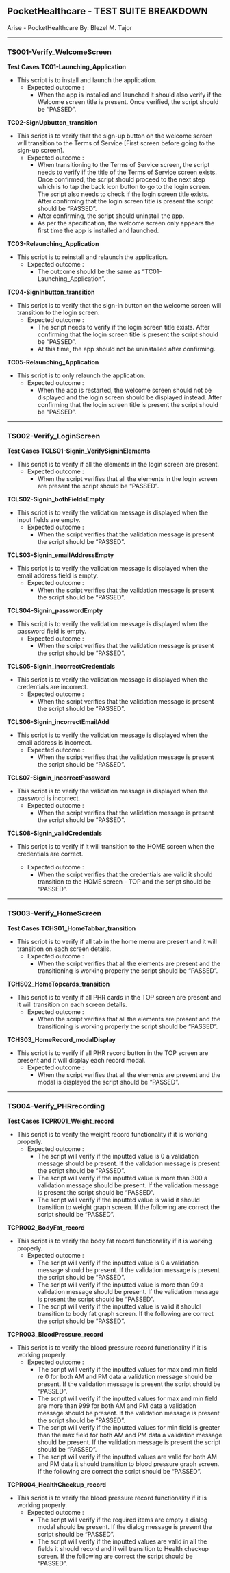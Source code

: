 

## PocketHealthcare - TEST SUITE BREAKDOWN

Arise - PocketHealthcare
By: Blezel M. Tajor

***

### TS001-Verify_WelcomeScreen

**Test Cases**
**TC01-Launching_Application**
-   This script is to install and launch the application.
	- Expected outcome :
		- When the app is installed and launched it should also verify if the Welcome screen title is present. Once verified, the script should be “PASSED”.
    
**TC02-SignUpbutton_transition**
-   This script is to verify that the sign-up button on the welcome screen will transition to the Terms of Service [First screen before going to the sign-up screen].
	- Expected outcome :
		- When transitioning to the Terms of Service screen, the script needs to verify if the title of the Terms of Service screen exists. Once confirmed, the script should proceed to the next step which is to tap the back icon button to go to the login screen. The script also needs to check if the login screen title exists. After confirming that the login screen title is present the script should be “PASSED”.
		- After confirming, the script should uninstall the app.
		- As per the specification, the welcome screen only appears the first time the app is installed and launched.
    
**TC03-Relaunching_Application**
- This script is to reinstall and relaunch the application.
	- Expected outcome :
		- The outcome should be the same as “TC01-Launching_Application”.
    
**TC04-SignInbutton_transition**
-   This script is to verify that the sign-in button on the welcome screen will transition to the login screen.
	- Expected outcome :
		- The script needs to verify if the login screen title exists. After confirming that the login screen title is present the script should be “PASSED”.
		- At this time, the app should not be uninstalled after confirming.
    
**TC05-Relaunching_Application**
-   This script is to only relaunch the application.
	- Expected outcome :
		- When the app is restarted, the welcome screen should not be displayed and the login screen should be displayed instead. After confirming that the login screen title is present the script should be “PASSED”.

***  

### TS002-Verify_LoginScreen
**Test Cases**
**TCLS01-Signin_VerifySigninElements**
-   This script is to verify if all the elements in the login screen are present.
	- Expected outcome :
		- When the script verifies that all the elements in the login screen are present the script should be “PASSED”.    

**TCLS02-Signin_bothFieldsEmpty**
-   This script is to verify the validation message is displayed when the input fields are empty.
	- Expected outcome :
		- When the script verifies that the validation message is present the script should be “PASSED”.
    
**TCLS03-Signin_emailAddressEmpty**
-   This script is to verify the validation message is displayed when the email address field is empty.
	- Expected outcome :
		- When the script verifies that the validation message is present the script should be “PASSED”.
    
**TCLS04-Signin_passwordEmpty**
-   This script is to verify the validation message is displayed when the password field is empty.
	- Expected outcome :
		- When the script verifies that the validation message is present the script should be “PASSED”.

**TCLS05-Signin_incorrectCredentials**
-   This script is to verify the validation message is displayed when the credentials are incorrect.
	- Expected outcome :
		- When the script verifies that the validation message is present the script should be “PASSED”.

**TCLS06-Signin_incorrectEmailAdd**
-   This script is to verify the validation message is displayed when the email address is incorrect.
	- Expected outcome :
		- When the script verifies that the validation message is present the script should be “PASSED”.
    
**TCLS07-Signin_incorrectPassword**
-   This script is to verify the validation message is displayed when the password is incorrect.
	- Expected outcome :
		- When the script verifies that the validation message is present the script should be “PASSED”.
    
**TCLS08-Signin_validCredentials**
 - This script is to verify if it will transition to the HOME screen when the credentials are correct.
    
	- Expected outcome :
	    -	When the script verifies that the credentials are valid it should transition to the HOME screen - TOP and the script should be “PASSED”.
    
***

### TS003-Verify_HomeScreen

**Test Cases**
**TCHS01_HomeTabbar_transition**
-   This script is to verify if all tab in the home menu are present and it will transition on each screen details.
	- Expected outcome :
		-	When the script verifies that all the elements are present and the transitioning is working properly the script should be “PASSED”.
    
**TCHS02_HomeTopcards_transition**
-   This script is to verify if all PHR cards in the TOP screen are present and it will transition on each screen details.
	- Expected outcome :
		- When the script verifies that all the elements are present and the transitioning is working properly the script should be “PASSED”.
    
**TCHS03_HomeRecord_modalDisplay**
-   This script is to verify if all PHR record button in the TOP screen are present and it will display each record modal.
	- Expected outcome :
		- When the script verifies that all the elements are present and the modal is displayed the script should be “PASSED”.

***


### TS004-Verify_PHRrecording

**Test Cases**
**TCPR001_Weight_record**
-   This script is to verify the weight record functionality if it is working properly.
	- Expected outcome :
		- The script will verify if the inputted value is 0 a validation message should be present. If the validation message is present the script should be “PASSED”.
		- The script will verify if the inputted value is more than 300 a validation message should be present. If the validation message is present the script should be “PASSED”.
		- The script will verify if the inputted value is valid it should transition to weight graph screen. If the following are correct the script should be “PASSED”.
    
**TCPR002_BodyFat_record**
-   This script is to verify the body fat record functionality if it is working properly.
	- Expected outcome :
		- The script will verify if the inputted value is 0 a validation message should be present. If the validation message is present the script should be “PASSED”.
		- The script will verify if the inputted value is more than 99 a validation message should be present. If the validation message is present the script should be “PASSED”.
		- The script will verify if the inputted value is valid it shouldl transition to body fat graph screen. If the following are correct the script should be “PASSED”.
    
**TCPR003_BloodPressure_record**
- This script is to verify the blood pressure record functionality if it is working properly.
	- Expected outcome :
		- The script will verify if the inputted values for max and min field re 0 for both AM and PM data a validation message should be present. If the validation message is present the script should be “PASSED”.
		- The script will verify if the inputted values for max and min field are more than 999 for both AM and PM data a validation message should be present. If the validation message is present the script should be “PASSED”.
		-	The script will verify if the inputted values for min field is greater than the max field for both AM and PM data a validation message should be present. If the validation message is present the script should be “PASSED”.
		- The script will verify if the inputted values are valid for both AM and PM data it should transition to blood pressure graph screen. If the following are correct the script should be “PASSED”.
    
**TCPR004_HealthCheckup_record**
-   This script is to verify the blood pressure record functionality if it is working properly.
	- Expected outcome :
		- The script will verify if the required items are empty a dialog modal should be present. If the dialog message is present the script should be “PASSED”.
		- The script will verify if the inputted values are valid in all the fields it should record and it will transition to Health checkup screen. If the following are correct the script should be “PASSED”.
